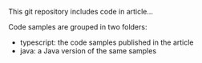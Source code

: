 This git repository includes code in article...

Code samples are grouped in two folders:
- typescript: the code samples published in the article
- java: a Java version of the same samples


